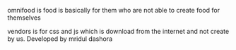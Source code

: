 omnifood is food is basically for them who are not able to create food for themselves

vendors is for css and js which is download from the internet and not create by us. Developed by mridul dashora
